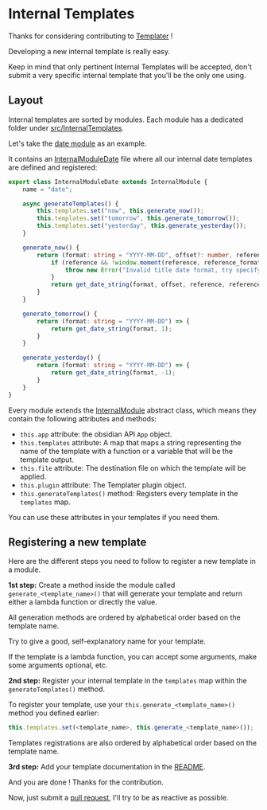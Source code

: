 # Internal Templates

Thanks for considering contributing to [Templater](https://github.com/SilentVoid13/Templater) !

Developing a new internal template is really easy.

Keep in mind that only pertinent Internal Templates will be accepted, don't submit a very specific internal template that you'll be the only one using.

## Layout

Internal templates are sorted by modules. Each module has a dedicated folder under [src/InternalTemplates](https://github.com/SilentVoid13/Templater/tree/master/src/InternalTemplates). 

Let's take the [date module](https://github.com/SilentVoid13/Templater/tree/master/src/InternalTemplates/date) as an example.

It contains an [InternalModuleDate](https://github.com/SilentVoid13/Templater/blob/master/src/InternalTemplates/date/InternalModuleDate.ts) file where all our internal date templates are defined and registered:

```typescript
export class InternalModuleDate extends InternalModule {
    name = "date";

    async generateTemplates() {
        this.templates.set("now", this.generate_now());
        this.templates.set("tomorrow", this.generate_tomorrow());
        this.templates.set("yesterday", this.generate_yesterday());
    }

    generate_now() {
        return (format: string = "YYYY-MM-DD", offset?: number, reference?: string, reference_format?: string) => {
            if (reference && !window.moment(reference, reference_format).isValid()) {
                throw new Error("Invalid title date format, try specifying one with the argument 'reference'");
            }
            return get_date_string(format, offset, reference, reference_format);
        }
    }

    generate_tomorrow() {
        return (format: string = "YYYY-MM-DD") => {
            return get_date_string(format, 1);
        }
    }

    generate_yesterday() {
        return (format: string = "YYYY-MM-DD") => {
            return get_date_string(format, -1);
        }
    }
}
```

Every module extends the [InternalModule](https://github.com/SilentVoid13/Templater/blob/master/src/InternalTemplates/InternalModule.ts) abstract class, which means they contain the following attributes and methods:

- `this.app` attribute: the obsidian API `App` object.
- `this.templates` attribute: A map that maps a string representing the name of the template with a function or a variable that will be the template output.
- `this.file` attribute: The destination file on which the template will be applied.
- `this.plugin` attribute: The Templater plugin object.
- `this.generateTemplates()` method: Registers every template in the `templates` map.

You can use these attributes in your templates if you need them.

## Registering a new template

Here are the different steps you need to follow to register a new template in a module.

**1st step:** Create a method inside the module called `generate_<template_name>()` that will generate your template and return either a lambda function or directly the value.

All generation methods are ordered by alphabetical order based on the template name.

Try to give a good, self-explanatory name for your template.

If the template is a lambda function, you can accept some arguments, make some arguments optional, etc.

**2nd step:** Register your internal template in the `templates` map within the `generateTemplates()` method.

To register your template, use your `this.generate_<template_name>()` method you defined earlier:

```typescript
this.templates.set(<template_name>, this.generate_<template_name>());
```

Templates registrations are also ordered by alphabetical order based on the template name.

**3rd step:** Add your template documentation in the [README](https://github.com/SilentVoid13/Templater/blob/master/README.md).



And you are done ! Thanks for the contribution.

Now, just submit a [pull request](https://github.com/SilentVoid13/Templater/pulls), I'll try to be as reactive as possible.
